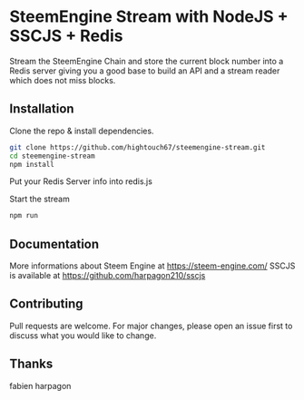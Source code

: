 # SteemEngine Stream with NodeJS + SSCJS + Redis

Stream the SteemEngine Chain and store the current block number into a Redis server giving you a good base to build an API and a stream reader which does not miss blocks.

## Installation

Clone the repo & install dependencies.
```bash
git clone https://github.com/hightouch67/steemengine-stream.git
cd steemengine-stream
npm install 
```
Put your Redis Server info into redis.js

Start the stream 
```bash
npm run
```


## Documentation

More informations about Steem Engine at https://steem-engine.com/
SSCJS is available at https://github.com/harpagon210/sscjs

## Contributing
Pull requests are welcome. For major changes, please open an issue first to discuss what you would like to change.

## Thanks
fabien
harpagon
